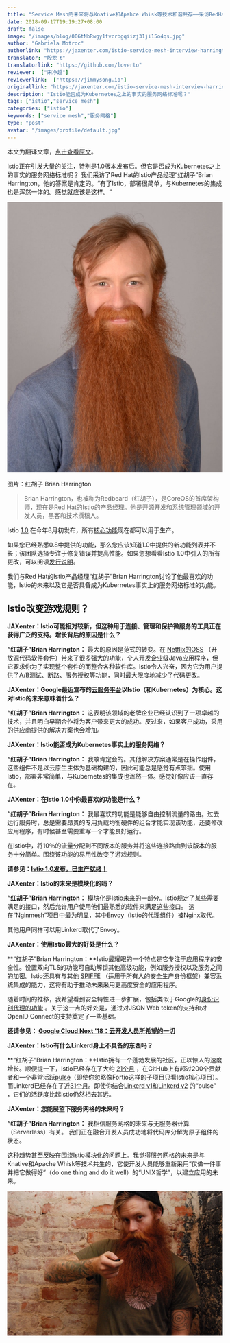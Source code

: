 ```yaml
---
title: "Service Mesh的未来将与Knative和Apahce Whisk等技术和谐共存——采访RedHat的Istio产品经理"
date: 2018-09-17T19:19:27+08:00
draft: false
image: "/images/blog/006tNbRwgy1fvcrbgqiizj31ji15o4qs.jpg"
author: "Gabriela Motroc"
authorlink: "https://jaxenter.com/istio-service-mesh-interview-harrington-148638.html#authors-block"
translator: "殷龙飞"
translatorlink: "https://github.com/loverto"
reviewer:  ["宋净超"]
reviewerlink:  ["https://jimmysong.io"]
originallink: "https://jaxenter.com/istio-service-mesh-interview-harrington-148638.html"
description: "Istio能否成为Kubernetes之上的事实的服务网络标准呢？"
tags: ["istio","service mesh"]
categories: ["istio"]
keywords: ["service mesh","服务网格"]
type: "post"
avatar: "/images/profile/default.jpg"
---
```


本文为翻译文章，[点击查看原文](https://jaxenter.com/istio-service-mesh-interview-harrington-148638.html)。

Istio正在引发大量的关注，特别是1.0版本发布后。但它是否成为Kubernetes之上的事实的服务网络标准呢？ 我们采访了Red Hat的Istio产品经理“红胡子”Brian Harrington，他的答案是肯定的。“有了Istio，部署很简单，与Kubernetes的集成也是浑然一体的。感觉就应该是这样。“

![红胡子 Brian Harrington](006tNbRwgy1fvcqw67cllj30lc0qodj9.jpg)

图片：红胡子 Brian Harrington

> Brian Harrington，也被称为Redbeard（红胡子），是CoreOS的首席架构师，现在是Red Hat的Istio的产品经理。他是开源开发和系统管理领域的开发人员，黑客和技术撰稿人。

Istio [1.0](https://jaxenter.com/istio-1-0-arrived-core-features-ready-production-use-147459.html) 在今年8月初发布，所有[核心功能](https://istio.io/about/feature-stages/)现在都可以用于生产。

如果您已经熟悉0.8中提供的功能，那么您应该知道1.0中提供的新功能列表并不长；该团队选择专注于修复错误并提高性能。如果您想看看Istio 1.0中引入的所有更改，可以阅读[发行说明](https://istio.io/zh/about/notes/1.0/)。

我们与Red Hat的Istio产品经理“红胡子”Brian Harrington讨论了他最喜欢的功能，Istio的未来以及它是否具备成为Kubernetes事实上的服务网络标准的功能。

## Istio改变游戏规则？

**JAXenter：Istio可能相对较新，但这种用于连接、管理和保护微服务的工具正在获得广泛的支持。增长背后的原因是什么？**

**“红胡子”Brian Harrington：** 最大的原因是范式的转变。在 [Netflix的OSS](https://netflix.github.io/) （开放源代码软件套件）带来了很多强大的功能，个人开发企业级Java应用程序，但它要求你为了实现整个套件的而整合各种软件库。Istio令人兴奋，因为它为用户提供了A/B测试、断路、服务授权等功能，同时最大限度地减少了代码更改。

**JAXenter：Google最近宣布的[云服务平台](https://jaxenter.com/google-cloud-interesting-announcements-147230.html)以Istio（和Kubernetes）为核心。这对Istio的未来意味着什么？**

**“红胡子”Brian Harrington：** 这表明该领域的老牌企业已经认识到了一项卓越的技术，并且明白早期合作将为客户带来更大的成功。反过来，如果客户成功，采用的供应商提供的解决方案也会增加。

**JAXenter：Istio能否成为Kubernetes事实上的服务网络？**

**“红胡子”Brian Harrington：** 我敢肯定会的。其他解决方案通常是在操作组件，这些组件不是以云原生主体为基础构建的，因此可能总是感觉有点笨拙。使用Istio，部署非常简单，与Kubernetes的集成也浑然一体。感觉好像应该一直存在。

**JAXenter：在Istio 1.0中你最喜欢的功能是什么？**

**“红胡子”Brian Harrington：** 我最喜欢的功能是能够自由控制流量的路由。过去运行服务时，总是需要昂贵的专用负载均衡硬件的组合才能实现该功能，还要修改应用程序，有时候甚至需要重写一个才能良好运行。

在Istio中，将10％的流量分配到不同版本的服务并将这些连接路由到该版本的服务十分简单。围绕该功能的易用性改变了游戏规则。

**请参见：[Istio 1.0发布，已生产就绪！](http://www.servicemesher.com/blog/announcing-istio-1.0/)**

**JAXenter：Istio的未来是模块化的吗？**

**“红胡子”Brian Harrington：** 模块化是Istio未来的一部分。Istio规定了某些需要满足的接口，然后允许用户使用他们最熟悉的软件来满足这些接口。 这在“Nginmesh”项目中最为明显，其中Envoy（Istio的代理组件）被Nginx取代。

其他用户同样可以用Linkerd取代了Envoy。

**JAXenter：使用Istio最大的好处是什么？**

**“红胡子”Brian Harrington：**Istio最耀眼的一个特点是它专注于应用程序的安全性。设置双向TLS的功能可自动解锁其他高级功能，例如服务授权以及服务之间的加密。Istio还具有与其他 [SPIFFE](https://spiffe.io/) （适用于所有人的安全生产身份框架）兼容系统集成的能力，这将有助于推动未来采用更高度安全的应用程序。

随着时间的推移，我希望看到安全特性进一步扩展，包括类似于Google的[身份识别代理的功能](https://cloud.google.com/iap/) 。关于这一点的好处是，通过对JSON Web token的支持和对OpenID Connect的支持奠定了一些基础。

**还请参见： [Google Cloud Next '18：云开发人员所希望的一切](https://jaxenter.com/google-cloud-interesting-announcements-147230.html)**

**JAXenter：Istio有什么Linkerd身上不具备的东西吗？**

**“红胡子”Brian Harrington：**Istio拥有一个蓬勃发展的社区，正以惊人的速度增长。顺便提一下，Istio已经存在了大约 [21个月](https://github.com/istio/istio/commit/0216e811e9da88b867742710f7d166cef2eabfbc) ，在GitHub上有超过200个贡献者和一个非常活跃[pulse](https://github.com/istio/istio/pulse)（即使你忽略像Fortio这样的子项目只看Istio核心项目）。而Linkerd已经存在了近[31个月](https://github.com/linkerd/linkerd/tree/37e38f2a892d9354eea7305135aa6370612b02f2)。即使你结合[Linkerd v1](https://github.com/linkerd/linkerd/pulse)和[Linkerd v2](https://github.com/linkerd/linkerd2/pulse/) 的“pulse” ，它们的活跃度比起Istio仍然相去甚远。

**JAXenter：您能展望下服务网格的未来吗？**

**“红胡子”Brian Harrington：** 我相信服务网格的未来与无服务器计算（Serverless）有关。 我们正在融合开发人员成功地将代码库分解为原子组件的状态。

这种趋势甚至反映在围绕Istio模块化的问题上。我觉得服务网格的未来是与Knative和Apache Whisk等技术共生的，它使开发人员能够重新采用“仅做一件事并把它做得好”（do one thing and do it well）的“UNIX哲学”，以建立应用的未来。

![](006tNbRwgy1fvcr3ya379j30sg0j1grh.jpg)
